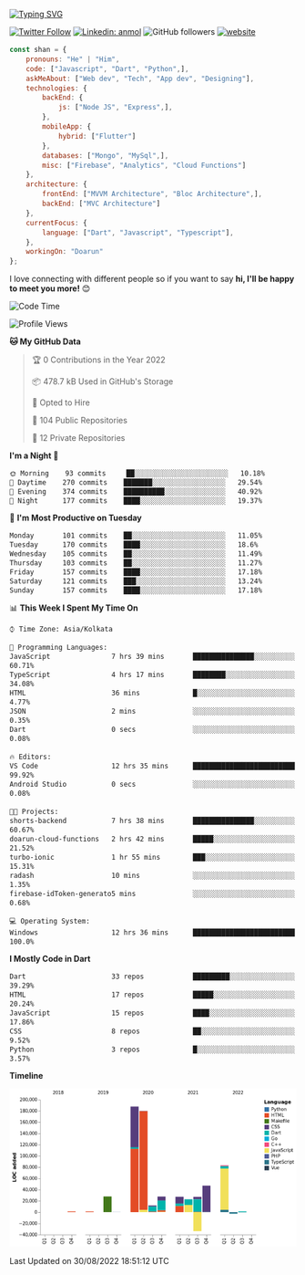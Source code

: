 [![Typing SVG](https://readme-typing-svg.herokuapp.com?lines=Hey%2C+I'm+Shan;I+am+a+Full+Stack+Developer)](https://git.io/typing-svg)

<!-- <img align='right' src="https://media.giphy.com/media/M9gbBd9nbDrOTu1Mqx/giphy.gif" width="230"> -->

[![Twitter Follow](https://img.shields.io/twitter/follow/shan__shaji?style=flat)](https://twitter.com/intent/follow?screen_name=shan__shaji)
[![Linkedin: anmol](https://img.shields.io/badge/shan-shaji?style=flat-square&logo=Linkedin&logoColor=white&link=https://www.linkedin.com/in/shan-shaji/)](https://www.linkedin.com/in/shan-shaji/)
![GitHub followers](https://img.shields.io/github/followers/shan-shaji?label=Follow&style=social)
[![website](https://img.shields.io/badge/Website-46a2f1.svg?&style=flat-square&logo=Google-Chrome&logoColor=white&link=http://shan-shaji.github.io/)](http://shan-shaji.github.io/)




```javascript
const shan = {
    pronouns: "He" | "Him",
    code: ["Javascript", "Dart", "Python",],
    askMeAbout: ["Web dev", "Tech", "App dev", "Designing"],
    technologies: {
        backEnd: {
            js: ["Node JS", "Express",],
        },
        mobileApp: {
            hybrid: ["Flutter"]
        },
        databases: ["Mongo", "MySql",],
        misc: ["Firebase", "Analytics", "Cloud Functions"]
    },
    architecture: {
        frontEnd: ["MVVM Architecture", "Bloc Architecture",],
        backEnd: ["MVC Architecture"]
    },
    currentFocus: {
        language: ["Dart", "Javascript", "Typescript"],
    },
    workingOn: "Doarun"
};
```

I love connecting with different people</b> so if you want to say <b>hi, I'll be happy to meet you more!</b> 😊</em>


<!--START_SECTION:waka-->
![Code Time](http://img.shields.io/badge/Code%20Time-834%20hrs%2011%20mins-blue)

![Profile Views](http://img.shields.io/badge/Profile%20Views-31-blue)

**🐱 My GitHub Data** 

> 🏆 0 Contributions in the Year 2022
 > 
> 📦 478.7 kB Used in GitHub's Storage 
 > 
> 💼 Opted to Hire
 > 
> 📜 104 Public Repositories 
 > 
> 🔑 12 Private Repositories  
 > 
**I'm a Night 🦉** 

```text
🌞 Morning    93 commits     ██░░░░░░░░░░░░░░░░░░░░░░░   10.18% 
🌆 Daytime    270 commits    ███████░░░░░░░░░░░░░░░░░░   29.54% 
🌃 Evening    374 commits    ██████████░░░░░░░░░░░░░░░   40.92% 
🌙 Night      177 commits    ████░░░░░░░░░░░░░░░░░░░░░   19.37%

```
📅 **I'm Most Productive on Tuesday** 

```text
Monday       101 commits    ██░░░░░░░░░░░░░░░░░░░░░░░   11.05% 
Tuesday      170 commits    ████░░░░░░░░░░░░░░░░░░░░░   18.6% 
Wednesday    105 commits    ██░░░░░░░░░░░░░░░░░░░░░░░   11.49% 
Thursday     103 commits    ██░░░░░░░░░░░░░░░░░░░░░░░   11.27% 
Friday       157 commits    ████░░░░░░░░░░░░░░░░░░░░░   17.18% 
Saturday     121 commits    ███░░░░░░░░░░░░░░░░░░░░░░   13.24% 
Sunday       157 commits    ████░░░░░░░░░░░░░░░░░░░░░   17.18%

```


📊 **This Week I Spent My Time On** 

```text
⌚︎ Time Zone: Asia/Kolkata

💬 Programming Languages: 
JavaScript               7 hrs 39 mins       ███████████████░░░░░░░░░░   60.71% 
TypeScript               4 hrs 17 mins       ████████░░░░░░░░░░░░░░░░░   34.08% 
HTML                     36 mins             █░░░░░░░░░░░░░░░░░░░░░░░░   4.77% 
JSON                     2 mins              ░░░░░░░░░░░░░░░░░░░░░░░░░   0.35% 
Dart                     0 secs              ░░░░░░░░░░░░░░░░░░░░░░░░░   0.08%

🔥 Editors: 
VS Code                  12 hrs 35 mins      █████████████████████████   99.92% 
Android Studio           0 secs              ░░░░░░░░░░░░░░░░░░░░░░░░░   0.08%

🐱‍💻 Projects: 
shorts-backend           7 hrs 38 mins       ███████████████░░░░░░░░░░   60.67% 
doarun-cloud-functions   2 hrs 42 mins       █████░░░░░░░░░░░░░░░░░░░░   21.52% 
turbo-ionic              1 hr 55 mins        ███░░░░░░░░░░░░░░░░░░░░░░   15.31% 
radash                   10 mins             ░░░░░░░░░░░░░░░░░░░░░░░░░   1.35% 
firebase-idToken-generato5 mins              ░░░░░░░░░░░░░░░░░░░░░░░░░   0.68%

💻 Operating System: 
Windows                  12 hrs 36 mins      █████████████████████████   100.0%

```

**I Mostly Code in Dart** 

```text
Dart                     33 repos            █████████░░░░░░░░░░░░░░░░   39.29% 
HTML                     17 repos            █████░░░░░░░░░░░░░░░░░░░░   20.24% 
JavaScript               15 repos            ████░░░░░░░░░░░░░░░░░░░░░   17.86% 
CSS                      8 repos             ██░░░░░░░░░░░░░░░░░░░░░░░   9.52% 
Python                   3 repos             █░░░░░░░░░░░░░░░░░░░░░░░░   3.57%

```


**Timeline**

![Chart not found](https://raw.githubusercontent.com/shan-shaji/shan-shaji/master/charts/bar_graph.png) 


 Last Updated on 30/08/2022 18:51:12 UTC
<!--END_SECTION:waka-->

